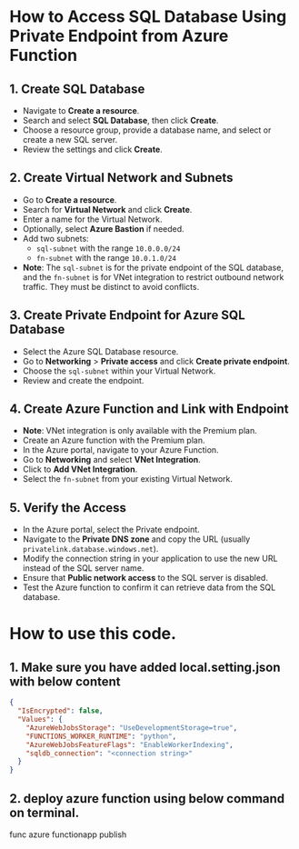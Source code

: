 # How to Access SQL Database Using Private Endpoint from Azure Function

## 1. Create SQL Database
- Navigate to **Create a resource**.
- Search and select **SQL Database**, then click **Create**.
- Choose a resource group, provide a database name, and select or create a new SQL server.
- Review the settings and click **Create**.

## 2. Create Virtual Network and Subnets
- Go to **Create a resource**.
- Search for **Virtual Network** and click **Create**.
- Enter a name for the Virtual Network.
- Optionally, select **Azure Bastion** if needed.
- Add two subnets:
  - `sql-subnet` with the range `10.0.0.0/24`
  - `fn-subnet` with the range `10.0.1.0/24`
- **Note**: The `sql-subnet` is for the private endpoint of the SQL database, and the `fn-subnet` is for VNet integration to restrict outbound network traffic. They must be distinct to avoid conflicts.

## 3. Create Private Endpoint for Azure SQL Database
- Select the Azure SQL Database resource.
- Go to **Networking** > **Private access** and click **Create private endpoint**.
- Choose the `sql-subnet` within your Virtual Network.
- Review and create the endpoint.

## 4. Create Azure Function and Link with Endpoint
- **Note**: VNet integration is only available with the Premium plan.
- Create an Azure function with the Premium plan.
- In the Azure portal, navigate to your Azure Function.
- Go to **Networking** and select **VNet Integration**.
- Click to **Add VNet Integration**.
- Select the `fn-subnet` from your existing Virtual Network.

## 5. Verify the Access
- In the Azure portal, select the Private endpoint.
- Navigate to the **Private DNS zone** and copy the URL (usually `privatelink.database.windows.net`).
- Modify the connection string in your application to use the new URL instead of the SQL server name.
- Ensure that **Public network access** to the SQL server is disabled.
- Test the Azure function to confirm it can retrieve data from the SQL database.

# How to use this code.
## 1. Make sure you have added local.setting.json with below content
```json
{
  "IsEncrypted": false,
  "Values": {
    "AzureWebJobsStorage": "UseDevelopmentStorage=true",
    "FUNCTIONS_WORKER_RUNTIME": "python",
    "AzureWebJobsFeatureFlags": "EnableWorkerIndexing",
    "sqldb_connection": "<connection string>"
  }
}
```

## 2. deploy azure function using below command on terminal.
func azure functionapp publish <function app name>

